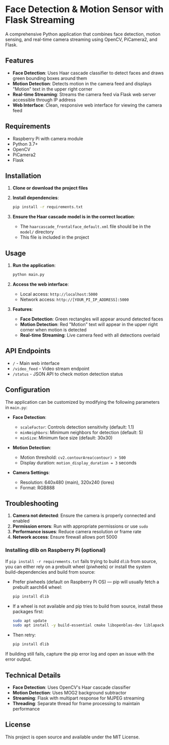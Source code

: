 # Face Detection & Motion Sensor with Flask Streaming

A comprehensive Python application that combines face detection, motion sensing, and real-time camera streaming using OpenCV, PiCamera2, and Flask.

## Features

- **Face Detection**: Uses Haar cascade classifier to detect faces and draws green bounding boxes around them
- **Motion Detection**: Detects motion in the camera feed and displays "Motion" text in the upper right corner
- **Real-time Streaming**: Streams the camera feed via Flask web server accessible through IP address
- **Web Interface**: Clean, responsive web interface for viewing the camera feed

## Requirements

- Raspberry Pi with camera module
- Python 3.7+
- OpenCV
- PiCamera2
- Flask

## Installation

1. **Clone or download the project files**

2. **Install dependencies**:

   ```bash
   pip install -r requirements.txt
   ```

3. **Ensure the Haar cascade model is in the correct location**:
   - The `haarcascade_frontalface_default.xml` file should be in the `model/` directory
   - This file is included in the project

## Usage

1. **Run the application**:

   ```bash
   python main.py
   ```

2. **Access the web interface**:

   - Local access: `http://localhost:5000`
   - Network access: `http://[YOUR_PI_IP_ADDRESS]:5000`

3. **Features**:
   - **Face Detection**: Green rectangles will appear around detected faces
   - **Motion Detection**: Red "Motion" text will appear in the upper right corner when motion is detected
   - **Real-time Streaming**: Live camera feed with all detections overlaid

## API Endpoints

- `/` - Main web interface
- `/video_feed` - Video stream endpoint
- `/status` - JSON API to check motion detection status

## Configuration

The application can be customized by modifying the following parameters in `main.py`:

- **Face Detection**:

  - `scaleFactor`: Controls detection sensitivity (default: 1.1)
  - `minNeighbors`: Minimum neighbors for detection (default: 5)
  - `minSize`: Minimum face size (default: 30x30)

- **Motion Detection**:

  - Motion threshold: `cv2.contourArea(contour) > 500`
  - Display duration: `motion_display_duration = 3` seconds

- **Camera Settings**:
  - Resolution: 640x480 (main), 320x240 (lores)
  - Format: RGB888

## Troubleshooting

1. **Camera not detected**: Ensure the camera is properly connected and enabled
2. **Permission errors**: Run with appropriate permissions or use `sudo`
3. **Performance issues**: Reduce camera resolution or frame rate
4. **Network access**: Ensure firewall allows port 5000

### Installing dlib on Raspberry Pi (optional)

If `pip install -r requirements.txt` fails trying to build `dlib` from source, you can either rely on a prebuilt wheel (piwheels) or install the system build-dependencies and build from source:

- Prefer piwheels (default on Raspberry Pi OS) — pip will usually fetch a prebuilt aarch64 wheel:

  ```bash
  pip install dlib
  ```

- If a wheel is not available and pip tries to build from source, install these packages first:

  ```bash
  sudo apt update
  sudo apt install -y build-essential cmake libopenblas-dev liblapack-dev libjpeg-dev libpng-dev python3-dev
  ```

- Then retry:

  ```bash
  pip install dlib
  ```

If building still fails, capture the pip error log and open an issue with the error output.

## Technical Details

- **Face Detection**: Uses OpenCV's Haar cascade classifier
- **Motion Detection**: Uses MOG2 background subtractor
- **Streaming**: Flask with multipart response for MJPEG streaming
- **Threading**: Separate thread for frame processing to maintain performance

## License

This project is open source and available under the MIT License.
